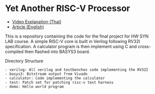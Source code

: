 # Yet Another RISC-V Processor

- [Video Explanation (Thai)](https://youtu.be/UCgONqoULyc)
- [Article (English)](https://blog.ppat.dev/2022/12/how-to-build-very-simple-risc-v.html)

This is a repository containing the code for the final project for HW SYN LAB course. A simple RISC-V core is built in Verilog following RV32I specification.
A calculator program is then implement using C and cross-compiled then flashed into BASYS3 board.

Directory Structure
```
- verilog: All verilog and testbenches code implementing the RV32I
- basys3: Bitstream output from Vivado
- calculator: Code implementing the calculator
- test: Patch set for patching risc-v test harness
- demo: Hello world program
```
